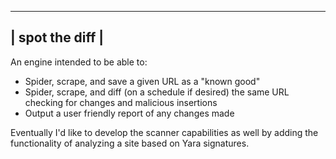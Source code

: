 -----------------
| spot the diff |
-----------------

An engine intended to be able to: 
  - Spider, scrape, and save a given URL as a "known good"
  - Spider, scrape, and diff (on a schedule if desired) the same URL checking for changes and malicious insertions
  - Output a user friendly report of any changes made

Eventually I'd like to develop the scanner capabilities as well by adding the functionality of analyzing a site based on Yara signatures. 
